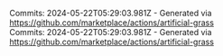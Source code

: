 Commits: 2024-05-22T05:29:03.981Z - Generated via https://github.com/marketplace/actions/artificial-grass
<br>
Commits: 2024-05-22T05:29:03.981Z - Generated via https://github.com/marketplace/actions/artificial-grass
<br>
